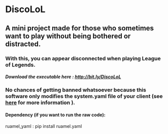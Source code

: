 # DiscoLoL
## A mini project made for those who sometimes want to play without being bothered or distracted.
### With this, you can appear disconnected when playing League of Legends.

##### Download the executable here : http://bit.ly/DiscoLoL
### No chances of getting banned whatsoever because this software only modifies the system.yaml file of your client (see [here](https://www.reddit.com/r/leagueoflegends/comments/b0lhi5/can_changing_languages_systemyaml_file_lead_to_a/) for more information ).
#### Dependency (if you want to run the raw code):

ruamel_yaml : pip install ruamel.yaml

